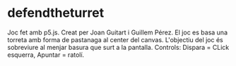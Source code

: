 # defendtheturret
Joc fet amb p5.js. Creat per Joan Guitart i Guillem Pérez.
El joc es basa una torreta amb forma de pastanaga al center del canvas.
L'objectiu del joc és sobreviure al menjar basura que surt  a la pantalla.
Controls:
Dispara = CLick esquerra,
Apuntar = ratolí.
